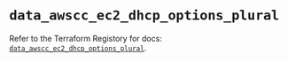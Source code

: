 # `data_awscc_ec2_dhcp_options_plural`

Refer to the Terraform Registory for docs: [`data_awscc_ec2_dhcp_options_plural`](https://registry.terraform.io/providers/hashicorp/awscc/0.70.0/docs/data-sources/ec2_dhcp_options_plural).
